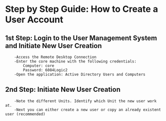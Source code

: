 # Step by Step Guide: How to Create a User Account

## 1st Step: Login to the User Management System and Initiate New User Creation

``` 
    -Access the Remote Desktop Connection
    -Enter the core machine with the following credentials:
        Computer: core
        Password: 6084Logic2
    -Open the application: Active Directory Users and Computers 
```

## 2nd Step: Initiate New User Creation

```
    -Note the different Units. Identify which Unit the new user work at.
    -Next you can either create a new user or copy an already existent user (recommended) 
    
```
